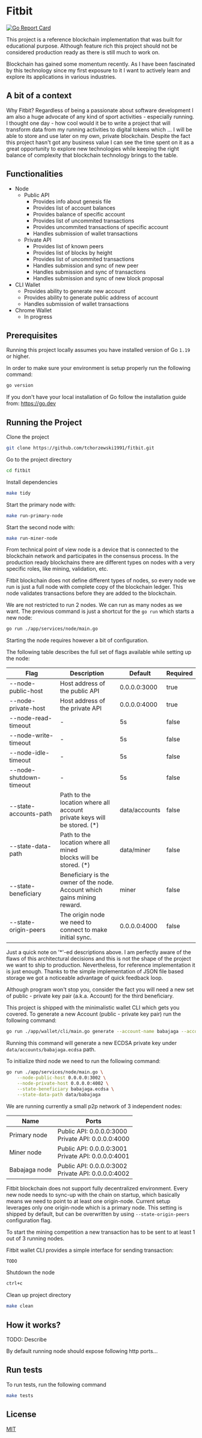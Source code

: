 # Fitbit

[![Go Report Card](https://goreportcard.com/badge/github.com/tchorzewski1991/fitbit)](https://goreportcard.com/report/github.com/tchorzewski1991/fitbit)

This project is a reference blockchain implementation that was built for educational purpose.
Although feature rich this project should not be considered production ready as there is still
much to work on.

Blockchain has gained some momentum recently. As I have been fascinated by this technology since
my first exposure to it I want to actively learn and explore its applications in various industries.


## A bit of a context

Why Fitbit? Regardless of being a passionate about software development I am also a huge advocate of any
kind of sport activities - especially running. I thought one day - how cool would it be to write a project
that will transform data from my running activities to digital tokens which ... I will be able to store and
use later on my own, private blockchain. Despite the fact this project hasn't got any business value I can
see the time spent on it as a great opportunity to explore new technologies while keeping the right balance
of complexity that blockchain technology brings to the table.

## Functionalities 

- Node
  - Public API
    - Provides info about genesis file
    - Provides list of account balances
    - Provides balance of specific account
    - Provides list of uncommited transactions
    - Provides uncommited transactions of specific account
    - Handles submission of wallet transactions
  - Private API
    - Provides list of known peers
    - Provides list of blocks by height
    - Provides list of uncommited transactions
    - Handles submission and sync of new peer
    - Handles submission and sync of transactions
    - Handles submission and sync of new block proposal
- CLI Wallet
  - Provides ability to generate new account
  - Provides ability to generate public address of account
  - Handles submission of wallet transactions
- Chrome Wallet
  - In progress

## Prerequisites

Running this project locally assumes you have installed version of Go `1.19` or higher.

In order to make sure your environment is setup properly run the following command:

```bash
go version
```

If you don't have your local installation of Go follow the installation guide from: https://go.dev

## Running the Project

Clone the project

```bash
git clone https://github.com/tchorzewski1991/fitbit.git
```

Go to the project directory

```bash
cd fitbit
```

Install dependencies

```bash
make tidy
```

Start the primary node with:

```bash
make run-primary-node
```

Start the second node with:

```bash
make run-miner-node
```

From technical point of view node is a device that is connected to the blockchain network
and participates in the consensus process. In the production ready blockchains there are
different types on nodes with a very specific roles, like mining, validation, etc.

Fitbit blockchain does not define different types of nodes, so every node we run is just
a full node with complete copy of the blockchain ledger. This node validates transactions
before they are added to the blockchain.

We are not restricted to run 2 nodes. We can run as many nodes as we want.
The previous command is just a shortcut for the `go run` which starts a new
node:

```bash
go run ./app/services/node/main.go
```

Starting the node requires however a bit of configuration.

The following table describes the full set of flags available while setting up the node:

| Flag                    | Description                                                                   | Default       | Required |
|-------------------------|-------------------------------------------------------------------------------|---------------|----------|
| --node-public-host      | Host address of the public API                                                | 0.0.0.0:3000  | true     |
| --node-private-host     | Host address of the private API                                               | 0.0.0.0:4000  | true     |
| --node-read-timeout     | -                                                                             | 5s            | false    |
| --node-write-timeout    | -                                                                             | 5s            | false    |
| --node-idle-timeout     | -                                                                             | 5s            | false    |
| --node-shutdown-timeout | -                                                                             | 5s            | false    |
| --state-accounts-path   | Path to the location where all account <br/>private keys will be stored. (*)  | data/accounts | false    |
| --state-data-path       | Path to the location where all mined <br/>blocks will be stored.         (*)  | data/miner    | false    |
| --state-beneficiary     | Beneficiary is the owner of the node. <br/>Account which gains mining reward. | miner         | false    |
| --state-origin-peers    | The origin node we need to <br/>connect to make initial sync.                 | 0.0.0.0:4000  | false    |

Just a quick note on '*'-ed descriptions above. I am perfectly aware of the flaws of this architectural decisions
and this is not the shape of the project we want to ship to production. Nevertheless, for reference implementation
it is just enough. Thanks to the simple implementation of JSON file based storage we got a noticeable advantage
of quick feedback loop.

Although program won't stop you, consider the fact you will need a new set of
public - private key pair (a.k.a. Account) for the third beneficiary.

This project is shipped with the minimalistic wallet CLI which gets you covered.
To generate a new Account (public - private key pair) run the following command:

```bash
go run ./app/wallet/cli/main.go generate --account-name babajaga --account-path data/accounts
```

Running this command will generate a new ECDSA private key under `data/accounts/babajaga.ecdsa` path.

To initialize third node we need to run the following command:

```bash
go run ./app/services/node/main.go \
    --node-public-host 0.0.0.0:3002 \
    --node-private-host 0.0.0.0:4002 \
    --state-beneficiary babajaga.ecdsa \
    --state-data-path data/babajaga
```

We are running currently a small p2p network of 3 independent nodes:

| Name          | Ports                                                  |
|---------------|--------------------------------------------------------|
| Primary node  | Public API: 0.0.0.0:3000<br/>Private API: 0.0.0.0:4000 |
| Miner node    | Public API: 0.0.0.0:3001<br/>Private API: 0.0.0.0:4001 |
| Babajaga node | Public API: 0.0.0.0:3002<br/>Private API: 0.0.0.0:4002 |

Fitbit blockchain does not support fully decentralized environment. Every new node needs
to sync-up with the chain on startup, which basically means we need to point to at least 
one origin-node. Current setup leverages only one origin-node which is a primary node.
This setting is shipped by default, but can be  overwritten by using `--state-origin-peers` 
configuration flag.

To start the mining competition a new transaction has to be sent to at least 1 out of 3 running nodes.

Fitbit wallet CLI provides a simple interface for sending transaction:

```bash
TODO
```

Shutdown the node

```bash
ctrl+c
```

Clean up project directory

```bash
make clean
```

## How it works?

TODO: Describe

By default running node should expose following http ports...

## Run tests

To run tests, run the following command

```bash
make tests
```

## License

[MIT](https://choosealicense.com/licenses/mit/)

